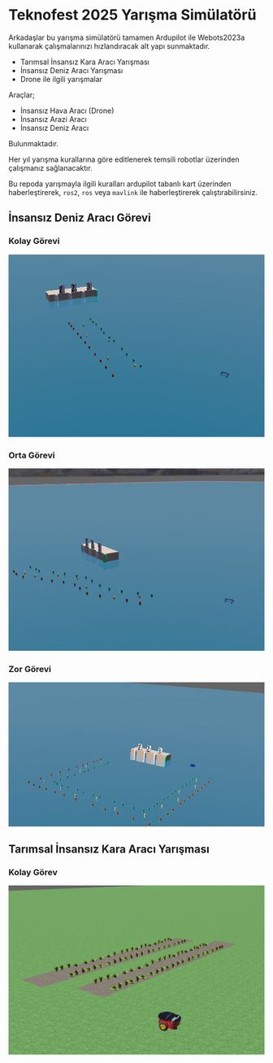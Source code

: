 
# Teknofest 2025 Yarışma Simülatörü


Arkadaşlar bu yarışma simülatörü tamamen Ardupilot ile Webots2023a kullanarak çalışmalarınızı hızlandıracak alt yapı sunmaktadır.

* Tarımsal İnsansız Kara Aracı Yarışması
* İnsansız Deniz Aracı Yarışması
* Drone ile ilgili yarışmalar

Araçlar;
- İnsansız Hava Aracı (Drone)
- İnsansız Arazi Aracı
- İnsansız Deniz Aracı

Bulunmaktadır.

Her yıl yarışma kurallarına göre editlenerek temsili robotlar üzerinden çalışmanız sağlanacaktır.

Bu repoda yarışmayla ilgili kuralları ardupilot tabanlı kart üzerinden haberleştirerek, `ros2`, `ros` veya `mavlink` ile haberleştirerek çalıştırabilirsiniz.

## İnsansız Deniz Aracı Görevi

### Kolay Görevi
![kolay](./ida/ida_cok_kolay.png)

### Orta Görevi
![orta](./ida/ida_orta.png)


### Zor Görevi
![en_zor](./ida/ida_en_zor.jpg)

## Tarımsal İnsansız Kara Aracı Yarışması

### Kolay Görev

![tika_kolay](./tika/tika_kolay_1.png)
